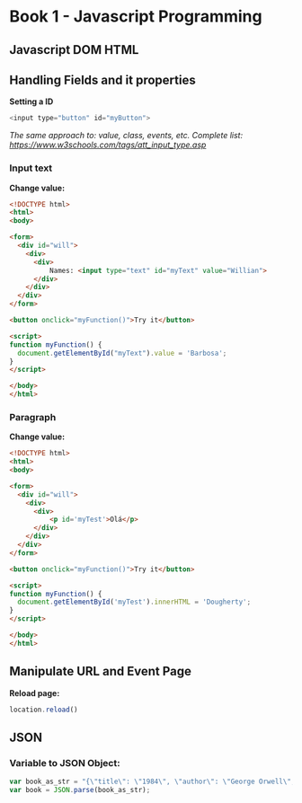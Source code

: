 # Book 1 - Javascript Programming

## Javascript DOM HTML

## Handling Fields and it properties
**Setting a ID**
```javascript
<input type="button" id="myButton">
```
_The same approach to: value, class, events, etc. Complete list: https://www.w3schools.com/tags/att_input_type.asp_

### Input text
**Change value:**
```html
<!DOCTYPE html>
<html>
<body>

<form>
  <div id="will">
    <div>
      <div>
      	  Names: <input type="text" id="myText" value="Willian">
      </div>
    </div>
  </div>
</form>

<button onclick="myFunction()">Try it</button>

<script>
function myFunction() { 
  document.getElementById("myText").value = 'Barbosa';
}
</script>

</body>
</html>

```

### Paragraph
**Change value:**
```html
<!DOCTYPE html>
<html>
<body>

<form>
  <div id="will">
    <div>
      <div>
          <p id='myTest'>Olá</p>
      </div>
    </div>
  </div>
</form>

<button onclick="myFunction()">Try it</button>

<script>
function myFunction() { 
  document.getElementById('myTest').innerHTML = 'Dougherty';
}
</script>

</body>
</html>
```

## Manipulate URL and Event Page
**Reload page:**
```javascript
location.reload()
```

## JSON

### Variable to JSON Object:
```javascript
var book_as_str = "{\"title\": \"1984\", \"author\": \"George Orwell\", \"price\": 29 }";
var book = JSON.parse(book_as_str);
```

